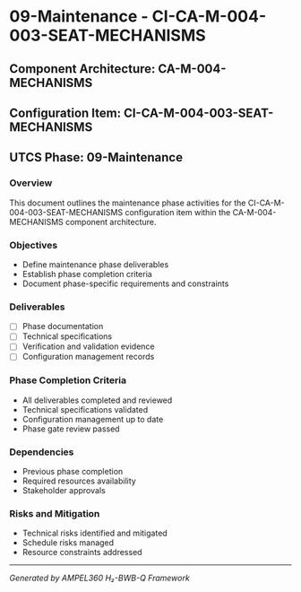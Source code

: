 # 09-Maintenance - CI-CA-M-004-003-SEAT-MECHANISMS

## Component Architecture: CA-M-004-MECHANISMS
## Configuration Item: CI-CA-M-004-003-SEAT-MECHANISMS
## UTCS Phase: 09-Maintenance

### Overview
This document outlines the maintenance phase activities for the CI-CA-M-004-003-SEAT-MECHANISMS configuration item within the CA-M-004-MECHANISMS component architecture.

### Objectives
- Define maintenance phase deliverables
- Establish phase completion criteria
- Document phase-specific requirements and constraints

### Deliverables
- [ ] Phase documentation
- [ ] Technical specifications
- [ ] Verification and validation evidence
- [ ] Configuration management records

### Phase Completion Criteria
- All deliverables completed and reviewed
- Technical specifications validated
- Configuration management up to date
- Phase gate review passed

### Dependencies
- Previous phase completion
- Required resources availability
- Stakeholder approvals

### Risks and Mitigation
- Technical risks identified and mitigated
- Schedule risks managed
- Resource constraints addressed

---
*Generated by AMPEL360 H₂-BWB-Q Framework*
